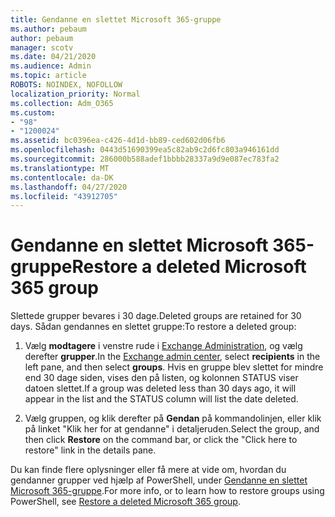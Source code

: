 ```yaml
---
title: Gendanne en slettet Microsoft 365-gruppe
ms.author: pebaum
author: pebaum
manager: scotv
ms.date: 04/21/2020
ms.audience: Admin
ms.topic: article
ROBOTS: NOINDEX, NOFOLLOW
localization_priority: Normal
ms.collection: Adm_O365
ms.custom:
- "98"
- "1200024"
ms.assetid: bc0396ea-c426-4d1d-bb89-ced602d06fb6
ms.openlocfilehash: 0443d51690399ea5c82ab9c2d6fc803a946161dd
ms.sourcegitcommit: 286000b588adef1bbbb28337a9d9e087ec783fa2
ms.translationtype: MT
ms.contentlocale: da-DK
ms.lasthandoff: 04/27/2020
ms.locfileid: "43912705"
---
```

# <a name="restore-a-deleted-microsoft-365-group"></a><span data-ttu-id="6e77f-102">Gendanne en slettet Microsoft 365-gruppe</span><span class="sxs-lookup"><span data-stu-id="6e77f-102">Restore a deleted Microsoft 365 group</span></span>

<span data-ttu-id="6e77f-103">Slettede grupper bevares i 30 dage.</span><span class="sxs-lookup"><span data-stu-id="6e77f-103">Deleted groups are retained for 30 days.</span></span> <span data-ttu-id="6e77f-104">Sådan gendannes en slettet gruppe:</span><span class="sxs-lookup"><span data-stu-id="6e77f-104">To restore a deleted group:</span></span>
  
1. <span data-ttu-id="6e77f-105">Vælg **modtagere** i venstre rude i [Exchange Administration](https://outlook.office365.com/ecp/), og vælg derefter **grupper**.</span><span class="sxs-lookup"><span data-stu-id="6e77f-105">In the [Exchange admin center](https://outlook.office365.com/ecp/), select **recipients** in the left pane, and then select **groups**.</span></span> <span data-ttu-id="6e77f-106">Hvis en gruppe blev slettet for mindre end 30 dage siden, vises den på listen, og kolonnen STATUS viser datoen slettet.</span><span class="sxs-lookup"><span data-stu-id="6e77f-106">If a group was deleted less than 30 days ago, it will appear in the list and the STATUS column will list the date deleted.</span></span>

2. <span data-ttu-id="6e77f-107">Vælg gruppen, og klik derefter på **Gendan** på kommandolinjen, eller klik på linket "Klik her for at gendanne" i detaljeruden.</span><span class="sxs-lookup"><span data-stu-id="6e77f-107">Select the group, and then click **Restore** on the command bar, or click the "Click here to restore" link in the details pane.</span></span>

<span data-ttu-id="6e77f-108">Du kan finde flere oplysninger eller få mere at vide om, hvordan du gendanner grupper ved hjælp af PowerShell, under [Gendanne en slettet Microsoft 365-gruppe](https://go.microsoft.com/fwlink/?linkid=867802).</span><span class="sxs-lookup"><span data-stu-id="6e77f-108">For more info, or to learn how to restore groups using PowerShell, see [Restore a deleted Microsoft 365 group](https://go.microsoft.com/fwlink/?linkid=867802).</span></span>
  